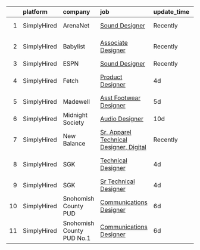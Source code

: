 

|    | platform    | company                   | job                                                                                                                                                          | update_time   | location                   |
|---:|:------------|:--------------------------|:-------------------------------------------------------------------------------------------------------------------------------------------------------------|:--------------|:---------------------------|
|  1 | SimplyHired | ArenaNet                  | [Sound Designer](https://www.simplyhired.com/job/rThG5IY9IzWMAoan9hcJnI7UxDCG6Ihg__kK3_DSy7e3u3DOyW-XHQ?q=technical+sound+designer)                          | Recently      | Bellevue, WA               |
|  2 | SimplyHired | Babylist                  | [Associate Designer](https://www.simplyhired.com/job/02zvP8OjtfNKU2JByeTKoPgsfXTh7P2qyVvBsRhWbuEufvoY4myJNw?q=technical+sound+designer)                      | Recently      | United States +1 location  |
|  3 | SimplyHired | ESPN                      | [Sound Designer](https://www.simplyhired.com/job/-pQTL77CSRSoogkAPIImoniIHQxPXM21wAqOE09JhGOiN3sPS6ZjRg?q=technical+sound+designer)                          | Recently      | Bristol, CT                |
|  4 | SimplyHired | Fetch                     | [Product Designer](https://www.simplyhired.com/job/EE4DphI7xL5hpN-mUtZg1pnTPQD2PhNDtFHfCceTo9N5jSzFhVIh_Q?q=technical+sound+designer)                        | 4d            | Madison, WI +2 locations   |
|  5 | SimplyHired | Madewell                  | [Asst Footwear Designer](https://www.simplyhired.com/job/2qt5c3gQzgzPeav48FwwqDM5J8Zjbib98BdoOreWhtNvktkxX0pKlg?q=technical+sound+designer)                  | 5d            | New York, NY               |
|  6 | SimplyHired | Midnight Society          | [Audio Designer](https://www.simplyhired.com/job/nn502Lo13jLcSr2d4fnbt_i2K9Bf6y2BltTqfZgqk7LZooiHPAoyUA?q=technical+sound+designer)                          | 10d           | Remote                     |
|  7 | SimplyHired | New Balance               | [Sr. Apparel Technical Designer, Digital](https://www.simplyhired.com/job/ySyZriQV1TALuYiOviKTROFVqlodEYsMWj_2GZjSIn3KAoQAhuneEQ?q=technical+sound+designer) | Recently      | Brighton, MA               |
|  8 | SimplyHired | SGK                       | [Technical Designer](https://www.simplyhired.com/job/3l1S1NO3f5rdwFDjlCvb9ZnGLioPxmQ5Q-t5R7-5mzDwWHFbugHv4A?q=technical+sound+designer)                      | 4d            | Pittsburgh, PA +1 location |
|  9 | SimplyHired | SGK                       | [Sr Technical Designer](https://www.simplyhired.com/job/2SVH_arphZvea2YGzu2rYuG0HWlnmXapkujgy9t50b0zk5548JepAg?q=technical+sound+designer)                   | 4d            | Illinois                   |
| 10 | SimplyHired | Snohomish County PUD      | [Communications Designer](https://www.simplyhired.com/job/m32cNlNyBeP770KqP2t05anp9wCQiqkXAXEL55_QSZGQBl2AV-KTmw?q=technical+sound+designer)                 | 6d            | Everett, WA                |
| 11 | SimplyHired | Snohomish County PUD No.1 | [Communications Designer](https://www.simplyhired.com/job/l-oo4RFHhMovbd7FHzmNoJqSaOPktZYzxG354nW-dRp5pKH4YRXE3Q?q=technical+sound+designer)                 | 6d            | Everett, WA                |